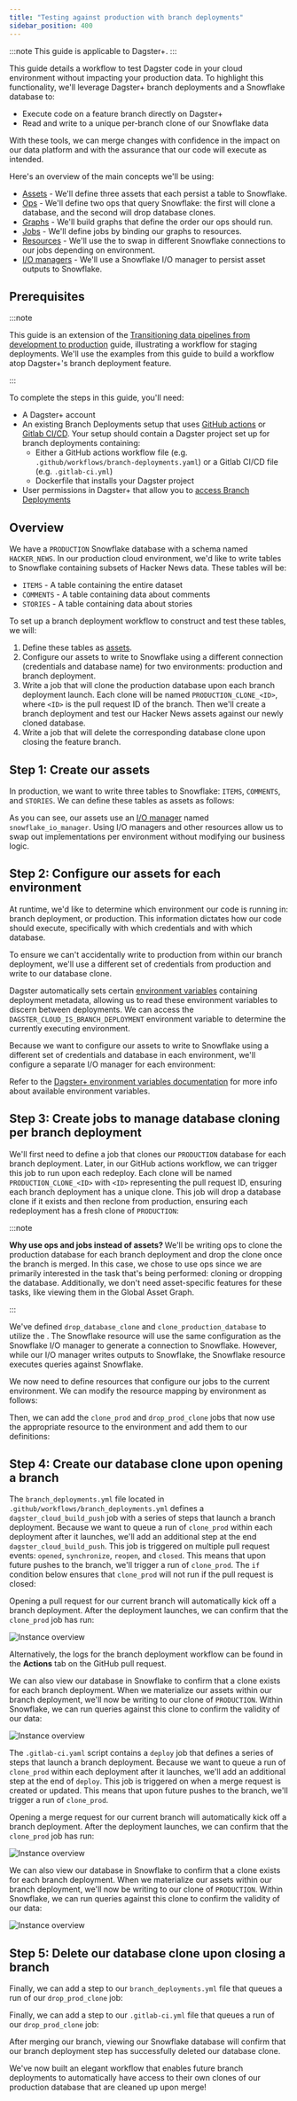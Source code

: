 ```yaml
---
title: "Testing against production with branch deployments"
sidebar_position: 400
---
```


:::note
This guide is applicable to Dagster+.
:::

This guide details a workflow to test Dagster code in your cloud environment without impacting your production data. To highlight this functionality, we'll leverage Dagster+ branch deployments and a Snowflake database to:

- Execute code on a feature branch directly on Dagster+
- Read and write to a unique per-branch clone of our Snowflake data

With these tools, we can merge changes with confidence in the impact on our data platform and with the assurance that our code will execute as intended.

Here's an overview of the main concepts we'll be using:

- [Assets](/guides/build/assets/) - We'll define three assets that each persist a table to Snowflake.
- [Ops](/guides/build/ops/) - We'll define two ops that query Snowflake: the first will clone a database, and the second will drop database clones.
- [Graphs](/guides/build/ops/graphs) - We'll build graphs that define the order our ops should run.
- [Jobs](/guides/build/jobs/asset-jobs) - We'll define jobs by binding our graphs to resources.
- [Resources](/guides/build/external-resources/) - We'll use the <PyObject section="libraries" module="dagster_snowflake" object="SnowflakeResource" /> to swap in different Snowflake connections to our jobs depending on environment.
- [I/O managers](/guides/build/io-managers/) - We'll use a Snowflake I/O manager to persist asset outputs to Snowflake.

## Prerequisites

:::note

This guide is an extension of the [Transitioning data pipelines from development to production](/guides/deploy/dev-to-prod) guide, illustrating a workflow for staging deployments. We'll use the examples from this guide to build a workflow atop Dagster+'s branch deployment feature.

:::

To complete the steps in this guide, you'll need:

- A Dagster+ account
- An existing Branch Deployments setup that uses [GitHub actions](/dagster-plus/features/ci-cd/configuring-ci-cd#github) or [Gitlab CI/CD](/dagster-plus/features/ci-cd/configuring-ci-cd#non-github). Your setup should contain a Dagster project set up for branch deployments containing:
  - Either a GitHub actions workflow file (e.g. `.github/workflows/branch-deployments.yaml`) or a Gitlab CI/CD file (e.g. `.gitlab-ci.yml`)
  - Dockerfile that installs your Dagster project
- User permissions in Dagster+ that allow you to [access Branch Deployments](/dagster-plus/features/authentication-and-access-control/rbac/user-roles-permissions)

## Overview

We have a `PRODUCTION` Snowflake database with a schema named `HACKER_NEWS`. In our production cloud environment, we'd like to write tables to Snowflake containing subsets of Hacker News data. These tables will be:

- `ITEMS` - A table containing the entire dataset
- `COMMENTS` - A table containing data about comments
- `STORIES` - A table containing data about stories

To set up a branch deployment workflow to construct and test these tables, we will:

1. Define these tables as [assets](/guides/build/assets/).
2. Configure our assets to write to Snowflake using a different connection (credentials and database name) for two environments: production and branch deployment.
3. Write a job that will clone the production database upon each branch deployment launch. Each clone will be named `PRODUCTION_CLONE_<ID>`, where `<ID>` is the pull request ID of the branch. Then we'll create a branch deployment and test our Hacker News assets against our newly cloned database.
4. Write a job that will delete the corresponding database clone upon closing the feature branch.

## Step 1: Create our assets

In production, we want to write three tables to Snowflake: `ITEMS`, `COMMENTS`, and `STORIES`. We can define these tables as assets as follows:

<CodeExample path="docs_snippets/docs_snippets/guides/dagster/development_to_production/assets.py" startAfter="start_assets" endBefore="end_assets" />

As you can see, our assets use an [I/O manager](/guides/build/io-managers/) named `snowflake_io_manager`. Using I/O managers and other resources allow us to swap out implementations per environment without modifying our business logic.

## Step 2: Configure our assets for each environment

At runtime, we'd like to determine which environment our code is running in: branch deployment, or production. This information dictates how our code should execute, specifically with which credentials and with which database.

To ensure we can't accidentally write to production from within our branch deployment, we'll use a different set of credentials from production and write to our database clone.

Dagster automatically sets certain [environment variables](/dagster-plus/deployment/management/environment-variables/built-in) containing deployment metadata, allowing us to read these environment variables to discern between deployments. We can access the `DAGSTER_CLOUD_IS_BRANCH_DEPLOYMENT` environment variable to determine the currently executing environment.

Because we want to configure our assets to write to Snowflake using a different set of credentials and database in each environment, we'll configure a separate I/O manager for each environment:

<CodeExample path="docs_snippets/docs_snippets/guides/dagster/development_to_production/branch_deployments/repository_v1.py" startAfter="start_repository" endBefore="end_repository" />

Refer to the [Dagster+ environment variables documentation](/dagster-plus/deployment/management/environment-variables/) for more info about available environment variables.

## Step 3: Create jobs to manage database cloning per branch deployment

We'll first need to define a job that clones our `PRODUCTION` database for each branch deployment. Later, in our GitHub actions workflow, we can trigger this job to run upon each redeploy. Each clone will be named `PRODUCTION_CLONE_<ID>` with `<ID>` representing the pull request ID, ensuring each branch deployment has a unique clone. This job will drop a database clone if it exists and then reclone from production, ensuring each redeployment has a fresh clone of `PRODUCTION`:

:::note

<strong> Why use ops and jobs instead of assets? </strong> We'll be writing
ops to clone the production database for each branch deployment and drop the
clone once the branch is merged. In this case, we chose to use ops since we
are primarily interested in the task that's being performed: cloning or
dropping the database. Additionally, we don't need asset-specific features for
these tasks, like viewing them in the Global Asset Graph.

:::

<CodeExample path="docs_snippets/docs_snippets/guides/dagster/development_to_production/branch_deployments/clone_and_drop_db.py" startAfter="start_clone_db" endBefore="end_clone_db" />

We've defined `drop_database_clone` and `clone_production_database` to utilize the <PyObject section="libraries" object="SnowflakeResource" module="dagster_snowflake" />. The Snowflake resource will use the same configuration as the Snowflake I/O manager to generate a connection to Snowflake. However, while our I/O manager writes outputs to Snowflake, the Snowflake resource executes queries against Snowflake.

We now need to define resources that configure our jobs to the current environment. We can modify the resource mapping by environment as follows:

<CodeExample path="docs_snippets/docs_snippets/guides/dagster/development_to_production/branch_deployments/repository_v2.py" startAfter="start_resources" endBefore="end_resources" />

Then, we can add the `clone_prod` and `drop_prod_clone` jobs that now use the appropriate resource to the environment and add them to our definitions:

<CodeExample path="docs_snippets/docs_snippets/guides/dagster/development_to_production/branch_deployments/repository_v2.py" startAfter="start_repository" endBefore="end_repository" />

## Step 4: Create our database clone upon opening a branch

<Tabs>
  <TabItem value="Using GitHub Actions">

The `branch_deployments.yml` file located in `.github/workflows/branch_deployments.yml` defines a `dagster_cloud_build_push` job with a series of steps that launch a branch deployment. Because we want to queue a run of `clone_prod` within each deployment after it launches, we'll add an additional step at the end `dagster_cloud_build_push`. This job is triggered on multiple pull request events: `opened`, `synchronize`, `reopen`, and `closed`. This means that upon future pushes to the branch, we'll trigger a run of `clone_prod`. The `if` condition below ensures that `clone_prod` will not run if the pull request is closed:

<CodeExample path="docs_snippets/docs_snippets/guides/dagster/development_to_production/branch_deployments/clone_prod.yaml" />

Opening a pull request for our current branch will automatically kick off a branch deployment. After the deployment launches, we can confirm that the `clone_prod` job has run:

![Instance overview](/images/guides/development_to_production/branch_deployments/instance_overview.png)

Alternatively, the logs for the branch deployment workflow can be found in the **Actions** tab on the GitHub pull request.

We can also view our database in Snowflake to confirm that a clone exists for each branch deployment. When we materialize our assets within our branch deployment, we'll now be writing to our clone of `PRODUCTION`. Within Snowflake, we can run queries against this clone to confirm the validity of our data:

![Instance overview](/images/guides/development_to_production/branch_deployments/snowflake.png)

  </TabItem>
  <TabItem value="Using Gitlab CI/CD">

The `.gitlab-ci.yaml` script contains a `deploy` job that defines a series of steps that launch a branch deployment. Because we want to queue a run of `clone_prod` within each deployment after it launches, we'll add an additional step at the end of `deploy`. This job is triggered on when a merge request is created or updated. This means that upon future pushes to the branch, we'll trigger a run of `clone_prod`.

<CodeExample path="docs_snippets/docs_snippets/guides/dagster/development_to_production/branch_deployments/clone_prod.gitlab-ci.yml" />

Opening a merge request for our current branch will automatically kick off a branch deployment. After the deployment launches, we can confirm that the `clone_prod` job has run:

![Instance overview](/images/guides/development_to_production/branch_deployments/instance_overview.png)

We can also view our database in Snowflake to confirm that a clone exists for each branch deployment. When we materialize our assets within our branch deployment, we'll now be writing to our clone of `PRODUCTION`. Within Snowflake, we can run queries against this clone to confirm the validity of our data:

![Instance overview](/images/guides/development_to_production/branch_deployments/snowflake.png)

</TabItem>

</Tabs>

## Step 5: Delete our database clone upon closing a branch

<Tabs>
<TabItem value="Using GitHub Actions">

Finally, we can add a step to our `branch_deployments.yml` file that queues a run of our `drop_prod_clone` job:

<CodeExample path="docs_snippets/docs_snippets/guides/dagster/development_to_production/branch_deployments/drop_db_clone.yaml" />

</TabItem>
<TabItem value="Using Gitlab CI/CD">

Finally, we can add a step to our `.gitlab-ci.yml` file that queues a run of our `drop_prod_clone` job:

<CodeExample path="docs_snippets/docs_snippets/guides/dagster/development_to_production/branch_deployments/drop_db_clone.gitlab-ci.yml" />

</TabItem>
</Tabs>

After merging our branch, viewing our Snowflake database will confirm that our branch deployment step has successfully deleted our database clone.

We've now built an elegant workflow that enables future branch deployments to automatically have access to their own clones of our production database that are cleaned up upon merge!
